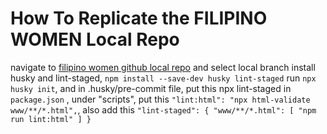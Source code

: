# How To Replicate the FILIPINO WOMEN Local Repo
navigate to [filipino women github local repo](https://github.com/afafilo/filipino-women.com) and select local branch
install husky and lint-staged, `npm install --save-dev husky lint-staged`
run `npx husky init`, and in .husky/pre-commit file, put this npx lint-staged
in `package.json` , under "scripts", put this `"lint:html": "npx html-validate www/**/*.html",`, also add this 
`"lint-staged": {
		"www/**/*.html": [
			"npm run lint:html"
		]
	}`
